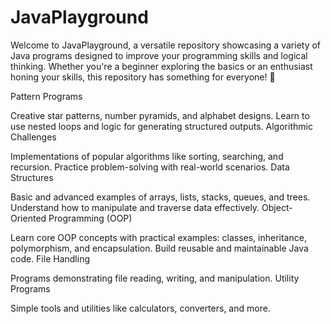 # JavaPlayground
Welcome to JavaPlayground, a versatile repository showcasing a variety of Java programs designed to improve your programming skills and logical thinking. Whether you're a beginner exploring the basics or an enthusiast honing your skills, this repository has something for everyone! 🚀 


Pattern Programs

Creative star patterns, number pyramids, and alphabet designs.
Learn to use nested loops and logic for generating structured outputs.
Algorithmic Challenges

Implementations of popular algorithms like sorting, searching, and recursion.
Practice problem-solving with real-world scenarios.
Data Structures

Basic and advanced examples of arrays, lists, stacks, queues, and trees.
Understand how to manipulate and traverse data effectively.
Object-Oriented Programming (OOP)

Learn core OOP concepts with practical examples: classes, inheritance, polymorphism, and encapsulation.
Build reusable and maintainable Java code.
File Handling

Programs demonstrating file reading, writing, and manipulation.
Utility Programs

Simple tools and utilities like calculators, converters, and more.
